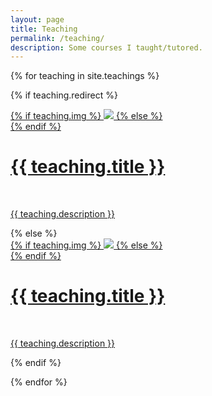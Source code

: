 ```yaml
---
layout: page
title: Teaching
permalink: /teaching/
description: Some courses I taught/tutored.
---
```


{% for teaching in site.teachings %}

{% if teaching.redirect %}
<div class="teaching">
    <div class="thumbnail">
        <a href="{{ teaching.redirect }}" target="_blank">
        {% if teaching.img %}
        <img class="thumbnail" src="{{ teaching.img | prepend: site.baseurl | prepend: site.url }}"/>
        {% else %}
        <div class="thumbnail blankbox"></div>
        {% endif %}    
        <span>
            <h1>{{ teaching.title }}</h1>
            <br/>
            <p>{{ teaching.description }}</p>
        </span>
        </a>
    </div>
</div>
{% else %}

<div class="teaching ">
    <div class="thumbnail">
        <a href="{{ teaching.url | prepend: site.baseurl | prepend: site.url }}">
        {% if teaching.img %}
        <img class="thumbnail" src="{{ teaching.img | prepend: site.baseurl | prepend: site.url }}"/>
        {% else %}
        <div class="thumbnail blankbox"></div>
        {% endif %}    
        <span>
            <h1>{{ teaching.title }}</h1>
            <br/>
            <p>{{ teaching.description }}</p>
        </span>
        </a>
    </div>
</div>

{% endif %}

{% endfor %}
